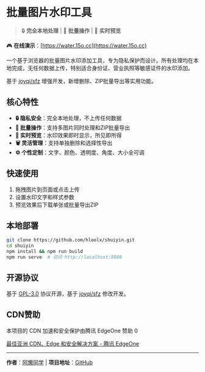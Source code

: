 # 批量图片水印工具

> 🔒 **完全本地处理** | 🚀 **批量操作** | 🎨 **实时预览**

🎮 **在线演示**：[https://water.15o.cc](https://water.15o.cc)

一个基于浏览器的批量图片水印添加工具，专为隐私保护而设计。所有处理均在本地完成，无任何数据上传，特别适合身份证、营业执照等敏感证件的水印添加。

基于 [joyqi/sfz](https://github.com/joyqi/sfz) 增强开发，新增删除、ZIP批量导出等实用功能。

## 核心特性

- **🔒 隐私安全**：完全本地处理，不上传任何数据
- **📁 批量操作**：支持多图片同时处理和ZIP批量导出  
- **🎨 实时预览**：水印效果即时显示，所见即所得
- **🗑️ 灵活管理**：支持单独删除和选择性导出
- **⚙️ 个性定制**：文字、颜色、透明度、角度、大小全可调

## 快速使用

1. 拖拽图片到页面或点击上传
2. 设置水印文字和样式参数
3. 预览效果后下载单张或批量导出ZIP

## 本地部署

```bash
git clone https://github.com/hloolx/shuiyin.git
cd shuiyin
npm install && npm run build
npm run serve  # 访问 http://localhost:8080
```

## 开源协议

基于 [GPL-3.0](LICENSE) 协议开源，基于 [joyqi/sfz](https://github.com/joyqi/sfz) 修改开发。

## CDN赞助

本项目的 CDN 加速和安全保护由腾讯 EdgeOne 赞助 <mcreference link="https://github.com/hloolx/mini-cover-lsky/blob/main/README.md" index="0">0</mcreference>

[最佳亚洲 CDN、Edge 和安全解决方案 - 腾讯 EdgeOne](https://www.tencentcloud.com/products/edgeone)

---

**作者**：[阿懒同学](https://www.alantx.cn) | **项目地址**：[GitHub](https://github.com/hloolx/shuiyin)
